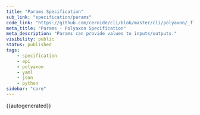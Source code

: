 ```yaml
---
title: "Params Specification"
sub_link: "specification/params"
code_link: "https://github.com/cernide/cli/blob/master/cli/polyaxon/_flow/params/params.py"
meta_title: "Params - Polyaxon Specification"
meta_description: "Params can provide values to inputs/outputs."
visibility: public
status: published
tags:
    - specification
    - api
    - polyaxon
    - yaml
    - json
    - python
sidebar: "core"
---
```


{{autogenerated}}
